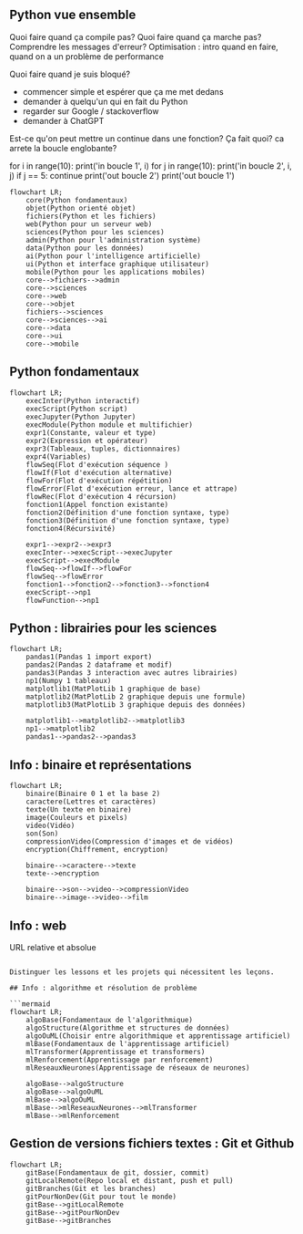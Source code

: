 
## Python vue ensemble

Quoi faire quand ça compile pas?
Quoi faire quand ça marche pas?
Comprendre les messages d'erreur?
Optimisation : intro quand en faire, quand on a un problème de performance

Quoi faire quand je suis bloqué?
 - commencer simple et espérer que ça me met dedans
 - demander à quelqu'un qui en fait du Python
 - regarder sur Google / stackoverflow
 - demander à ChatGPT

Est-ce qu'on peut mettre un continue dans une fonction? Ça fait quoi? ca arrete la boucle englobante?

for i in range(10):
    print('in boucle 1', i)
    for j in range(10):
        print('in boucle 2', i, j)
        if j == 5:
            continue
        print('out boucle 2')
    print('out boucle 1')

```mermaid
flowchart LR;
    core(Python fondamentaux)
    objet(Python orienté objet)
    fichiers(Python et les fichiers)
    web(Python pour un serveur web)
    sciences(Python pour les sciences)
    admin(Python pour l'administration système)
    data(Python pour les données)
    ai(Python pour l'intelligence artificielle)
    ui(Python et interface graphique utilisateur)
    mobile(Python pour les applications mobiles)
    core-->fichiers-->admin
    core-->sciences
    core-->web
    core-->objet
    fichiers-->sciences
    core-->sciences-->ai
    core-->data
    core-->ui
    core-->mobile
```

## Python fondamentaux

```mermaid
flowchart LR;
    execInter(Python interactif)
    execScript(Python script)
    execJupyter(Python Jupyter)
    execModule(Python module et multifichier)
    expr1(Constante, valeur et type)
    expr2(Expression et opérateur)
    expr3(Tableaux, tuples, dictionnaires)
    expr4(Variables)
    flowSeq(Flot d'exécution séquence )
    flowIf(Flot d'exécution alternative)
    flowFor(Flot d'exécution répétition)
    flowError(Flot d'exécution erreur, lance et attrape)
    flowRec(Flot d'exécution 4 récursion)
    fonction1(Appel fonction existante)
    fonction2(Définition d'une fonction syntaxe, type)
    fonction3(Définition d'une fonction syntaxe, type)
    fonction4(Récursivité)
    
    expr1-->expr2-->expr3
    execInter-->execScript-->execJupyter
    execScript-->execModule
    flowSeq-->flowIf-->flowFor
    flowSeq-->flowError
    fonction1-->fonction2-->fonction3-->fonction4
    execScript-->np1
    flowFunction-->np1
```

## Python : librairies pour les sciences

```mermaid
flowchart LR;
    pandas1(Pandas 1 import export)
    pandas2(Pandas 2 dataframe et modif)
    pandas3(Pandas 3 interaction avec autres librairies)
    np1(Numpy 1 tableaux)
    matplotlib1(MatPlotLib 1 graphique de base)
    matplotlib2(MatPlotLib 2 graphique depuis une formule)
    matplotlib3(MatPlotLib 3 graphique depuis des données)
    
    matplotlib1-->matplotlib2-->matplotlib3
    np1-->matplotlib2
    pandas1-->pandas2-->pandas3
```

## Info : binaire et représentations

```mermaid
flowchart LR;
    binaire(Binaire 0 1 et la base 2)
    caractere(Lettres et caractères)
    texte(Un texte en binaire)
    image(Couleurs et pixels)
    video(Vidéo)
    son(Son)
    compressionVideo(Compression d'images et de vidéos)
    encryption(Chiffrement, encryption)
    
    binaire-->caractere-->texte
    texte-->encryption
    
    binaire-->son-->video-->compressionVideo
    binaire-->image-->video-->film
```

## Info : web

URL relative et absolue


```mermaid

Distinguer les lessons et les projets qui nécessitent les leçons.

## Info : algorithme et résolution de problème

```mermaid
flowchart LR;
    algoBase(Fondamentaux de l'algorithmique)
    algoStructure(Algorithme et structures de données)
    algoOuML(Choisir entre algorithmique et apprentissage artificiel)
    mlBase(Fondamentaux de l'apprentissage artificiel)
    mlTransformer(Apprentissage et transformers)
    mlRenforcement(Apprentissage par renforcement)
    mlReseauxNeurones(Apprentissage de réseaux de neurones)
    
    algoBase-->algoStructure
    algoBase-->algoOuML
    mlBase-->algoOuML
    mlBase-->mlReseauxNeurones-->mlTransformer
    mlBase-->mlRenforcement
```

## Gestion de versions fichiers textes : Git et Github

```mermaid
flowchart LR;
    gitBase(Fondamentaux de git, dossier, commit)
    gitLocalRemote(Repo local et distant, push et pull)
    gitBranches(Git et les branches)
    gitPourNonDev(Git pour tout le monde)
    gitBase-->gitLocalRemote
    gitBase-->gitPourNonDev
    gitBase-->gitBranches
```


